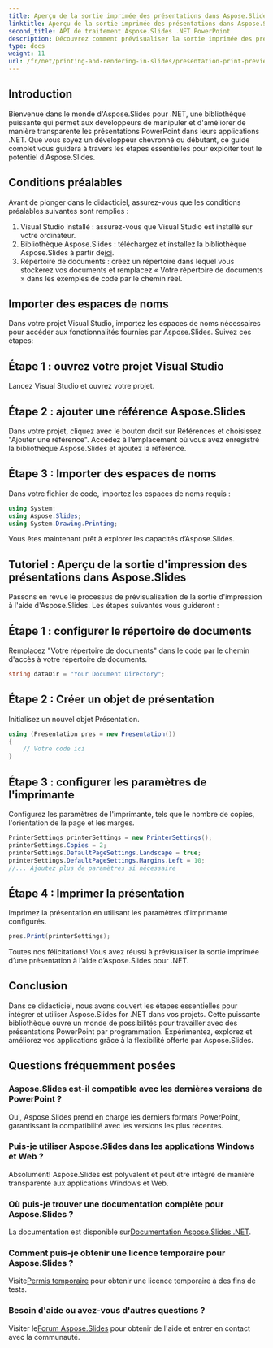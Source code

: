 ```yaml
---
title: Aperçu de la sortie imprimée des présentations dans Aspose.Slides
linktitle: Aperçu de la sortie imprimée des présentations dans Aspose.Slides
second_title: API de traitement Aspose.Slides .NET PowerPoint
description: Découvrez comment prévisualiser la sortie imprimée des présentations PowerPoint à l’aide d’Aspose.Slides pour .NET. Suivez ce guide étape par étape avec le code source pour générer et personnaliser des aperçus avant impression.
type: docs
weight: 11
url: /fr/net/printing-and-rendering-in-slides/presentation-print-preview/
---
```

## Introduction
Bienvenue dans le monde d'Aspose.Slides pour .NET, une bibliothèque puissante qui permet aux développeurs de manipuler et d'améliorer de manière transparente les présentations PowerPoint dans leurs applications .NET. Que vous soyez un développeur chevronné ou débutant, ce guide complet vous guidera à travers les étapes essentielles pour exploiter tout le potentiel d'Aspose.Slides.
## Conditions préalables
Avant de plonger dans le didacticiel, assurez-vous que les conditions préalables suivantes sont remplies :
1. Visual Studio installé : assurez-vous que Visual Studio est installé sur votre ordinateur.
2.  Bibliothèque Aspose.Slides : téléchargez et installez la bibliothèque Aspose.Slides à partir de[ici](https://releases.aspose.com/slides/net/).
3. Répertoire de documents : créez un répertoire dans lequel vous stockerez vos documents et remplacez « Votre répertoire de documents » dans les exemples de code par le chemin réel.
## Importer des espaces de noms
Dans votre projet Visual Studio, importez les espaces de noms nécessaires pour accéder aux fonctionnalités fournies par Aspose.Slides. Suivez ces étapes:
## Étape 1 : ouvrez votre projet Visual Studio
Lancez Visual Studio et ouvrez votre projet.
## Étape 2 : ajouter une référence Aspose.Slides
Dans votre projet, cliquez avec le bouton droit sur Références et choisissez "Ajouter une référence". Accédez à l’emplacement où vous avez enregistré la bibliothèque Aspose.Slides et ajoutez la référence.
## Étape 3 : Importer des espaces de noms
Dans votre fichier de code, importez les espaces de noms requis :
```csharp
using System;
using Aspose.Slides;
using System.Drawing.Printing;
```
Vous êtes maintenant prêt à explorer les capacités d’Aspose.Slides.
## Tutoriel : Aperçu de la sortie d'impression des présentations dans Aspose.Slides
Passons en revue le processus de prévisualisation de la sortie d'impression à l'aide d'Aspose.Slides. Les étapes suivantes vous guideront :
## Étape 1 : configurer le répertoire de documents
Remplacez "Votre répertoire de documents" dans le code par le chemin d'accès à votre répertoire de documents.
```csharp
string dataDir = "Your Document Directory";
```
## Étape 2 : Créer un objet de présentation
Initialisez un nouvel objet Présentation.
```csharp
using (Presentation pres = new Presentation())
{
    // Votre code ici
}
```
## Étape 3 : configurer les paramètres de l'imprimante
Configurez les paramètres de l'imprimante, tels que le nombre de copies, l'orientation de la page et les marges.
```csharp
PrinterSettings printerSettings = new PrinterSettings();
printerSettings.Copies = 2;
printerSettings.DefaultPageSettings.Landscape = true;
printerSettings.DefaultPageSettings.Margins.Left = 10;
//... Ajoutez plus de paramètres si nécessaire
```
## Étape 4 : Imprimer la présentation
Imprimez la présentation en utilisant les paramètres d'imprimante configurés.
```csharp
pres.Print(printerSettings);
```
Toutes nos félicitations! Vous avez réussi à prévisualiser la sortie imprimée d’une présentation à l’aide d’Aspose.Slides pour .NET.
## Conclusion
Dans ce didacticiel, nous avons couvert les étapes essentielles pour intégrer et utiliser Aspose.Slides for .NET dans vos projets. Cette puissante bibliothèque ouvre un monde de possibilités pour travailler avec des présentations PowerPoint par programmation. Expérimentez, explorez et améliorez vos applications grâce à la flexibilité offerte par Aspose.Slides.
## Questions fréquemment posées
### Aspose.Slides est-il compatible avec les dernières versions de PowerPoint ?
Oui, Aspose.Slides prend en charge les derniers formats PowerPoint, garantissant la compatibilité avec les versions les plus récentes.
### Puis-je utiliser Aspose.Slides dans les applications Windows et Web ?
Absolument! Aspose.Slides est polyvalent et peut être intégré de manière transparente aux applications Windows et Web.
### Où puis-je trouver une documentation complète pour Aspose.Slides ?
 La documentation est disponible sur[Documentation Aspose.Slides .NET](https://reference.aspose.com/slides/net/).
### Comment puis-je obtenir une licence temporaire pour Aspose.Slides ?
 Visite[Permis temporaire](https://purchase.aspose.com/temporary-license/) pour obtenir une licence temporaire à des fins de tests.
### Besoin d'aide ou avez-vous d'autres questions ?
 Visiter le[Forum Aspose.Slides](https://forum.aspose.com/c/slides/11) pour obtenir de l'aide et entrer en contact avec la communauté.
